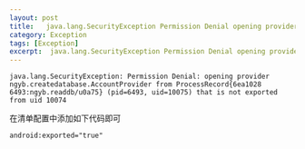 ```yaml
---
layout: post
title:   java.lang.SecurityException Permission Denial opening provider ngyb.createdatabase.AccountProvider
category: Exception
tags: [Exception]
excerpt:  java.lang.SecurityException Permission Denial opening provider ngyb.createdatabase.AccountProvider
---
```


	java.lang.SecurityException: Permission Denial: opening provider ngyb.createdatabase.AccountProvider from ProcessRecord{6ea1028 6493:ngyb.readdb/u0a75} (pid=6493, uid=10075) that is not exported from uid 10074
 

在清单配置中添加如下代码即可

	android:exported="true"



